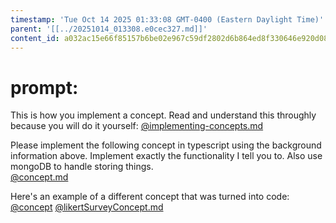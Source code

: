 ```yaml
---
timestamp: 'Tue Oct 14 2025 01:33:08 GMT-0400 (Eastern Daylight Time)'
parent: '[[../20251014_013308.e0cec327.md]]'
content_id: a032ac15e66f85157b6be02e967c59df2802d6b864ed8f330646e920d085dc9e
---
```


# prompt:

This is how you implement a concept.  Read and understand this throughly because you will do it yourself:
[@implementing-concepts.md](../../design/background/implementing-concepts.md)

Please implement the following concept in typescript using the background information above. Implement exactly the functionality I tell you to.  Also use mongoDB to handle storing things.\
[@concept.md](../../design/specificConceptSpecs/folder.md)

Here's an example of a different concept that was turned into code:
[@concept](../../context/design/concepts/LikertSurvey/implementation.md/steps/concept.7f5806fa.md)
[@likertSurveyConcept.md](../../design/background/example-concept.md)
